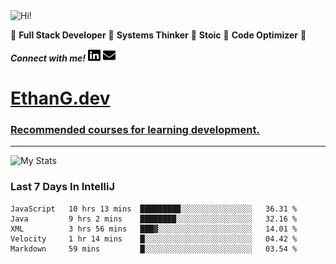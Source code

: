 <img src="https://i.giphy.com/media/3PAL5bChWnak0WJ32x/giphy.webp" alt="Hi!">

:star2: **Full Stack Developer** :star2: **Systems Thinker** :star2: **Stoic** :star2: **Code Optimizer** :star2:

***Connect with me!*** <a href="https://www.linkedin.com/in/ethan-glover/"><img src="https://raw.githubusercontent.com/eglove/eglove/eeb591600b73da426bd298d229e2fd96df019488/linkedin-brands.svg" alt="LinkedIn" width="20px" height="20px"></a> <a href="mailto:hello@ethang.email"><img src="https://raw.githubusercontent.com/eglove/eglove/47aceecf4819797d993f5facc7764cb99d0ab039/envelope-solid.svg" alt="Email" width="20px" height="20px"></a>

# [EthanG.dev](https://ethang.dev/)

### [Recommended courses for learning development.](./pages/CourseList.md)

<hr>

![My Stats](https://github-readme-stats.vercel.app/api?username=eglove&show_icons=true&theme=default&count_private=true)

### Last 7 Days In IntelliJ
<!--START_SECTION:waka-->
```text
JavaScript   10 hrs 13 mins  █████████░░░░░░░░░░░░░░░░   36.31 % 
Java         9 hrs 2 mins    ████████░░░░░░░░░░░░░░░░░   32.16 % 
XML          3 hrs 56 mins   ███▓░░░░░░░░░░░░░░░░░░░░░   14.01 % 
Velocity     1 hr 14 mins    █░░░░░░░░░░░░░░░░░░░░░░░░   04.42 % 
Markdown     59 mins         █░░░░░░░░░░░░░░░░░░░░░░░░   03.54 % 
```
<!--END_SECTION:waka-->
